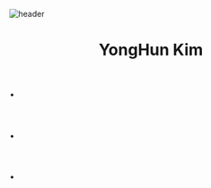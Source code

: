 ![header](https://capsule-render.vercel.app/api?type=slice&color=auto&height=300&section=header&text=for%20better&fontSize=90)

# <center>YongHun Kim</center>
# .
# .
# .
